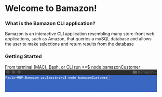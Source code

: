 # Welcome to Bamazon!

### What is the Bamazon CLI application?
Bamazon is an interactive CLI application resembling many store-front web applications, such as Amazon, that queries a mySQL database and allows the user to make selections and return results from the database

### Getting Started
From terminal (MAC), Bash, or CLI run **$ node bamazonCustomer
![CLI Screenshot 1](screenshots/screenshot1.png "node bamazonCustomer.js")



